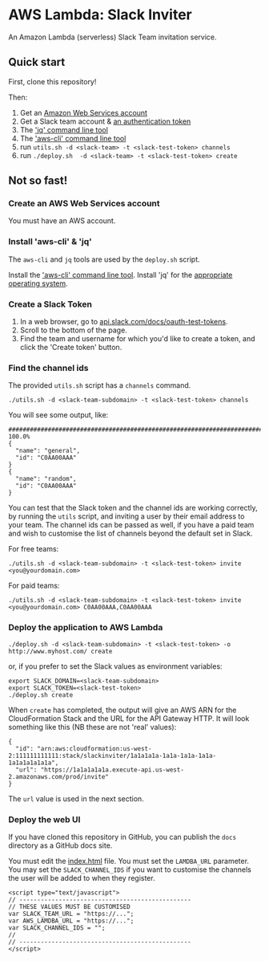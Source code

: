 # AWS Lambda: Slack Inviter

An Amazon Lambda (serverless) Slack Team invitation service.

## Quick start

First, clone this repository!

Then:

1. Get an [Amazon Web Services account](http://console.aws.amazon.com/)
2. Get a Slack team account & [an authentication token](https://api.slack.com/docs/oauth-test-tokens)
3. The ['jq' command line tool](https://stedolan.github.io/jq/)
4. The ['aws-cli' command line tool](https://aws.amazon.com/cli/)
5. run `utils.sh -d <slack-team> -t <slack-test-token> channels`
6. run `./deploy.sh  -d <slack-team> -t <slack-test-token> create`


## Not so fast!

### Create an AWS Web Services account

You must have an AWS account.

### Install 'aws-cli' & 'jq'

The `aws-cli` and `jq` tools are used by the `deploy.sh` script.

Install the ['aws-cli' command line tool](https://aws.amazon.com/cli/).
Install 'jq' for the [appropriate operating system](https://stedolan.github.io/jq/download/).

### Create a Slack Token

1. In a web browser, go to [api.slack.com/docs/oauth-test-tokens](https://api.slack.com/docs/oauth-test-tokens).
2. Scroll to the bottom of the page.
3. Find the team and username for which you'd like to create a token, and click the 'Create token' button.

### Find the channel ids

The provided `utils.sh` script has a `channels` command.

    ./utils.sh -d <slack-team-subdomain> -t <slack-test-token> channels

You will see some output, like:

    ######################################################################## 100.0%
    {
      "name": "general",
      "id": "C0AA00AAA"
    }
    {
      "name": "random",
      "id": "C0AA00AAA"
    }

You can test that the Slack token and the channel ids are working correctly, by running the `utils` script, and inviting a user by their email address to your team. The channel ids can be passed as well, if you have a paid team and wish to customise the list of channels beyond the default set in Slack.

For free teams:

    ./utils.sh -d <slack-team-subdomain> -t <slack-test-token> invite <you@yourdomain.com>

For paid teams:

    ./utils.sh -d <slack-team-subdomain> -t <slack-test-token> invite <you@yourdomain.com> C0AA00AAA,C0AA00AAA

### Deploy the application to AWS Lambda

    ./deploy.sh -d <slack-team-subdomain> -t <slack-test-token> -o http://www.myhost.com/ create

or, if you prefer to set the Slack values as environment variables:

    export SLACK_DOMAIN=<slack-team-subdomain>
    export SLACK_TOKEN=<slack-test-token>
    ./deploy.sh create

When `create` has completed, the output will give an AWS ARN for the CloudFormation Stack and the URL for the API Gateway HTTP. It will look something like this (NB these are not 'real' values):

    {
      "id": "arn:aws:cloudformation:us-west-2:111111111111:stack/slackinviter/1a1a1a1a-1a1a-1a1a-1a1a-1a1a1a1a1a1a",
      "url": "https://1a1a1a1a1a.execute-api.us-west-2.amazonaws.com/prod/invite"
    }

The `url` value is used in the next section.

### Deploy the web UI

If you have cloned this repository in GitHub, you can publish the `docs` directory as a GitHub docs site.

You must edit the [index.html](./docs/index.html) file.
You must set the `LAMDBA_URL` parameter.
You may set the `SLACK_CHANNEL_IDS` if you want to customise the channels the user will be added to when they register.


    <script type="text/javascript">
    // ------------------------------------------------
    // THESE VALUES MUST BE CUSTOMISED
    var SLACK_TEAM_URL = "https://...";
    var AWS_LAMDBA_URL = "https://...";
    var SLACK_CHANNEL_IDS = "";
    //
    // ------------------------------------------------
    </script>

